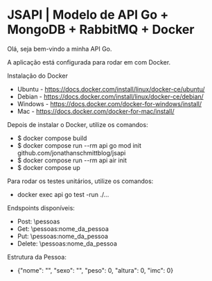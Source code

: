 # JSAPI | Modelo de API Go + MongoDB + RabbitMQ + Docker

Olá, seja bem-vindo a minha API Go.

A aplicação está configurada para rodar em com Docker.

Instalação do Docker
- Ubuntu - https://docs.docker.com/install/linux/docker-ce/ubuntu/
- Debian - https://docs.docker.com/install/linux/docker-ce/debian/
- Windows - https://docs.docker.com/docker-for-windows/install/
- Mac - https://docs.docker.com/docker-for-mac/install/

Depois de instalar o Docker, utilize os comandos:
- $ docker compose build
- $ docker compose run --rm api go mod init github.com/jonathanschmittblog/jsapi
- $ docker compose run --rm api air init
- $ docker compose up

Para rodar os testes unitários, utilize os comandos:
- docker exec api go test -run ./...

Endspoints disponíveis:
- Post: \pessoas
- Get: \pessoas\:nome_da_pessoa
- Put: \pessoas\:nome_da_pessoa
- Delete: \pessoas\:nome_da_pessoa

Estrutura da Pessoa:
- {"nome": "", "sexo": "", "peso": 0, "altura": 0, "imc": 0}
